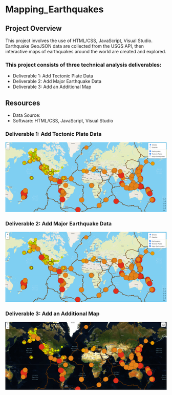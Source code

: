 # Mapping_Earthquakes

## Project Overview
This project involves the use of HTML/CSS, JavaScript, Visual Studio. Earthquake GeoJSON data are collected from the USGS API, then interactive maps of earthquakes around the world are created and explored.

### This project consists of three technical analysis deliverables:
- Deliverable 1: Add Tectonic Plate Data
- Deliverable 2: Add Major Earthquake Data
- Deliverable 3: Add an Additional Map

## Resources
- Data Source:
- Software: HTML/CSS, JavaScript, Visual Studio


### Deliverable 1: Add Tectonic Plate Data
![](map1.PNG)


### Deliverable 2: Add Major Earthquake Data
![](map2.PNG)


### Deliverable 3: Add an Additional Map
![](map3.PNG)

